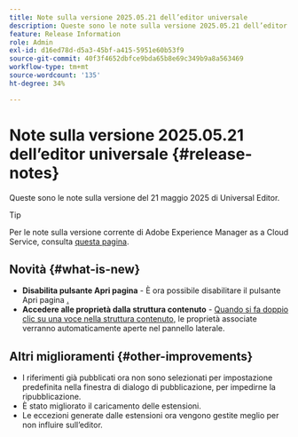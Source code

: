 ```yaml
---
title: Note sulla versione 2025.05.21 dell’editor universale
description: Queste sono le note sulla versione 2025.05.21 dell’editor universale.
feature: Release Information
role: Admin
exl-id: d16ed78d-d5a3-45bf-a415-5951e60b53f9
source-git-commit: 40f3f4652dbfce9bda65b8e69c349b9a8a563469
workflow-type: tm+mt
source-wordcount: '135'
ht-degree: 34%

---
```



# Note sulla versione 2025.05.21 dell’editor universale {#release-notes}

Queste sono le note sulla versione del 21 maggio 2025 di Universal Editor.

>[!TIP]
>
>Per le note sulla versione corrente di Adobe Experience Manager as a Cloud Service, consulta [questa pagina](/help/release-notes/release-notes-cloud/release-notes-current.md).

## Novità {#what-is-new}

* **Disabilita pulsante Apri pagina** - È ora possibile disabilitare il pulsante Apri pagina [.](/help/implementing/universal-editor/customizing.md#open-page)
* **Accedere alle proprietà dalla struttura contenuto** - [Quando si fa doppio clic su una voce nella struttura contenuto,](/help/sites-cloud/authoring/universal-editor/navigation.md) le proprietà associate verranno automaticamente aperte nel pannello laterale.

## Altri miglioramenti {#other-improvements}

* I riferimenti già pubblicati ora non sono selezionati per impostazione predefinita nella finestra di dialogo di pubblicazione, per impedirne la ripubblicazione.
* È stato migliorato il caricamento delle estensioni.
* Le eccezioni generate dalle estensioni ora vengono gestite meglio per non influire sull’editor.
